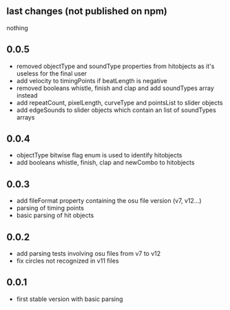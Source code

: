 ## last changes (not published on npm)
nothing

## 0.0.5
- removed objectType and soundType properties from hitobjects as it's useless for the final user
- add velocity to timingPoints if beatLength is negative
- removed booleans whistle, finish and clap and add soundTypes array instead
- add repeatCount, pixelLength, curveType and pointsList to slider objects
- add edgeSounds to slider objects which contain an list of soundTypes arrays

## 0.0.4
- objectType bitwise flag enum is used to identify hitobjects
- add booleans whistle, finish, clap and newCombo to hitobjects

## 0.0.3
- add fileFormat property containing the osu file version (v7, v12...)
- parsing of timing points
- basic parsing of hit objects

## 0.0.2
- add parsing tests involving osu files from v7 to v12
- fix circles not recognized in v11 files

## 0.0.1
- first stable version with basic parsing
